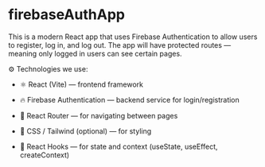 # firebaseAuthApp
 This is a modern React app that uses Firebase Authentication to allow users to register, log in, and log out.
The app will have protected routes — meaning only logged in users can see certain pages.

⚙️ Technologies we use:

* ⚛️ React (Vite) — frontend framework

* 🔥 Firebase Authentication — backend service for login/registration

* 🧭 React Router — for navigating between pages

* 🎨 CSS / Tailwind (optional) — for styling

* 🧠 React Hooks — for state and context (useState, useEffect, createContext)